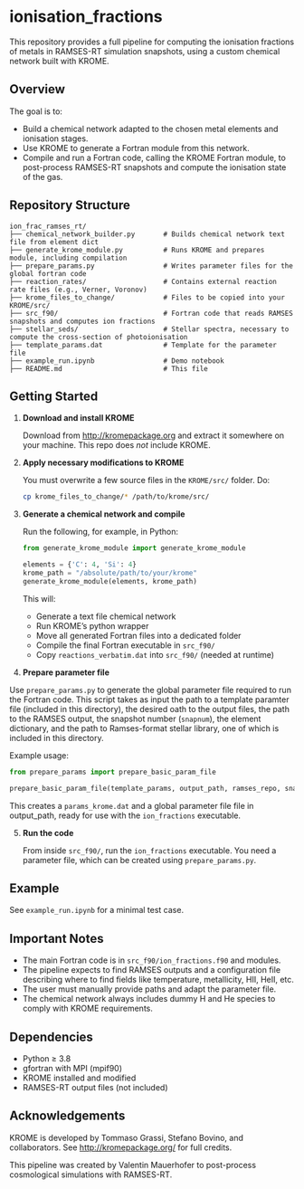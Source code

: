 # ionisation_fractions

This repository provides a full pipeline for computing the ionisation fractions of metals in RAMSES-RT simulation snapshots, using a custom chemical network built with KROME.

## Overview

The goal is to:
- Build a chemical network adapted to the chosen metal elements and ionisation stages.
- Use KROME to generate a Fortran module from this network.
- Compile and run a Fortran code, calling the KROME Fortran module, to post-process RAMSES-RT snapshots and compute the ionisation state of the gas.

## Repository Structure

```
ion_frac_ramses_rt/
├── chemical_network_builder.py       # Builds chemical network text file from element dict
├── generate_krome_module.py          # Runs KROME and prepares module, including compilation
├── prepare_params.py                 # Writes parameter files for the global fortran code
├── reaction_rates/                   # Contains external reaction rate files (e.g., Verner, Voronov)
├── krome_files_to_change/            # Files to be copied into your KROME/src/
├── src_f90/                          # Fortran code that reads RAMSES snapshots and computes ion fractions
├── stellar_seds/                     # Stellar spectra, necessary to compute the cross-section of photoionisation
├── template_params.dat               # Template for the parameter file
├── example_run.ipynb                 # Demo notebook
├── README.md                         # This file
```

## Getting Started

1. **Download and install KROME**

   Download from http://kromepackage.org and extract it somewhere on your machine. This repo does *not* include KROME.

2. **Apply necessary modifications to KROME**

   You must overwrite a few source files in the `KROME/src/` folder. Do:

   ```bash
   cp krome_files_to_change/* /path/to/krome/src/
   ```

3. **Generate a chemical network and compile**

   Run the following, for example, in Python:

   ```python
   from generate_krome_module import generate_krome_module

   elements = {'C': 4, 'Si': 4}
   krome_path = "/absolute/path/to/your/krome"
   generate_krome_module(elements, krome_path)
   ```

   This will:
   - Generate a text file chemical network
   - Run KROME’s python wrapper
   - Move all generated Fortran files into a dedicated folder
   - Compile the final Fortran executable in `src_f90/`
   - Copy `reactions_verbatim.dat` into `src_f90/` (needed at runtime)
   

4. **Prepare parameter file**

Use `prepare_params.py` to generate the global parameter file required to run the Fortran code. This script takes as input the path to a template paramter file (included in this directory), the desired oath to the output files, the path to the RAMSES output, the snapshot number (`snapnum`), the element dictionary, and the path to Ramses-format stellar library, one of which is included in this directory. 

Example usage:

```python
from prepare_params import prepare_basic_param_file

prepare_basic_param_file(template_params, output_path, ramses_repo, snapnum, elements, sed_dir)
```

This creates a `params_krome.dat` and a global parameter file file in output_path, ready for use with the `ion_fractions` executable.


5. **Run the code**

   From inside `src_f90/`, run the `ion_fractions` executable. You need a parameter file, which can be created using `prepare_params.py`.

## Example

See `example_run.ipynb` for a minimal test case.

## Important Notes

- The main Fortran code is in `src_f90/ion_fractions.f90` and modules.
- The pipeline expects to find RAMSES outputs and a configuration file describing where to find fields like temperature, metallicity, HII, HeII, etc.
- The user must manually provide paths and adapt the parameter file.
- The chemical network always includes dummy H and He species to comply with KROME requirements.

## Dependencies

- Python ≥ 3.8
- gfortran with MPI (mpif90)
- KROME installed and modified
- RAMSES-RT output files (not included)

## Acknowledgements

KROME is developed by Tommaso Grassi, Stefano Bovino, and collaborators. See http://kromepackage.org/ for full credits.

This pipeline was created by Valentin Mauerhofer to post-process cosmological simulations with RAMSES-RT.
